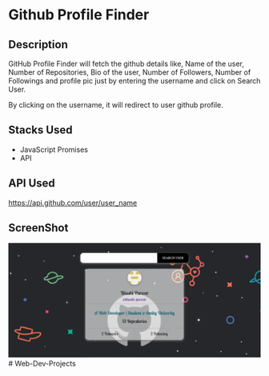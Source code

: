 # Github Profile Finder

## Description
GitHub Profile Finder will fetch the github details like, Name of the user, Number of Repositories, Bio of the user, Number of Followers, Number of Followings and profile pic just by entering the username and click on Search User.

By clicking on the username, it will redirect to user github profile.

## Stacks Used
* JavaScript Promises
* API  

## API Used
https://api.github.com/user/user_name

## ScreenShot
<img src="https://github.com/Krishna-Thakur-48/Web-Dev-Projects/blob/e52231a0f0909eb280ab41dbeb6d1b0529b0e35b/ss.png" />
# Web-Dev-Projects
